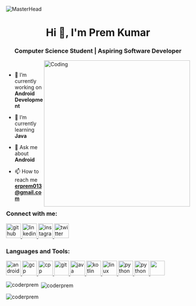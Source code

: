 ![MasterHead](https://1.bp.blogspot.com/-7A4WynwLsMw/XbBpCXG8fHI/AAAAAAAAMt4/uOa1bpLskYgrwGbllhSu2SDj_Mig8SXJQCLcBGAsYHQ/s1600/2000_600px.gif)
<h1 align="center">Hi 👋, I'm Prem Kumar</h1>
<h3 align="center">Computer Science Student | Aspiring Software Developer</h3>
<img align="right" alt="Coding" width="400" src="https://camo.githubusercontent.com/a4c584bce1c41271485d28f92aaf9f581b3c88b68ca723b6edfd58b4ba988c2b/68747470733a2f2f63646e2e6472696262626c652e636f6d2f75736572732f313138373833362f73637265656e73686f74732f363533393432392f70726f6772616d65722e676966">
</br>

- 🔭 I’m currently working on **Android Development**

- 🌱 I’m currently learning **Java**

- 💬 Ask me about **Android**

- 📫 How to reach me **erprem013@gmail.com**

<h3 align="left">Connect with me:</h3>
<a href="https://github.com/coderprem">
<img src='https://github.githubassets.com/images/modules/logos_page/GitHub-Mark.png' alt='github' height='40'>
</a>
<a href="https://www.linkedin.com/in/coderprem">
<img src='https://encrypted-tbn0.gstatic.com/images?q=tbn:ANd9GcTY_Mv5vDjvb-zTpraPCpByxtGNg8mgfoErEQ&usqp=CAU' alt='linkedin' height='40'>
</a>
<a href="https://www.instagram.com/_premkumar1">
<img src='https://encrypted-tbn0.gstatic.com/images?q=tbn:ANd9GcTUW8_2xflThAf1MA2NKFrZ5P6uc6T3yuMh4dfqyPpIDw&s' alt='instagram' height='40'>
</a>
<a href="https://twitter.com/PremKumar4448">
<img src='https://cdn-icons-png.flaticon.com/512/3536/3536424.png' alt='twitter' height='40'>
</a>




<h3 align="left">Languages and Tools:</h3>
<p align="left"> 
  <a href="https://developer.android.com/" target="_blank" rel="noreferrer">
<img src="https://cdn-images-1.medium.com/max/1200/1*3tLD4Ve66pbBpuawm9Fu9Q.png" alt="android" width="40" height="40"/>
</a> 
  <a href="https://cloud.google.com" target="_blank" rel="noreferrer"> <img src="https://www.vectorlogo.zone/logos/google_cloud/google_cloud-icon.svg" alt="gcp" width="40" height="40"/> 
  </a>
  <a href="https://www.w3schools.com/cpp/" target="_blank" rel="noreferrer">
<img src="https://w7.pngwing.com/pngs/46/626/png-transparent-c-logo-the-c-programming-language-computer-icons-computer-programming-source-code-programming-miscellaneous-template-blue.png" alt="cpp" width="40" height="40"/>
</a>
  <a href="https://git-scm.com/" target="_blank" rel="noreferrer"> <img src="https://www.vectorlogo.zone/logos/git-scm/git-scm-icon.svg" alt="git" width="40" height="40"/> 
  </a> 
  <a href="https://www.java.com" target="_blank" rel="noreferrer"> 
<img src="https://encrypted-tbn0.gstatic.com/images?q=tbn:ANd9GcQVUX8Zl1APi0f2wjMZo5lKGUAK-4BhznaPMQ&usqp=CAU" alt="java" width="40" height="40"/> 
</a>  
  <a href="https://kotlinlang.org" target="_blank" rel="noreferrer"> <img src="https://www.vectorlogo.zone/logos/kotlinlang/kotlinlang-icon.svg" alt="kotlin" width="40" height="40"/> 
  </a> 
  <a href="https://www.linux.org/" target="_blank" rel="noreferrer"> 
<img src="https://cdn-icons-png.flaticon.com/512/518/518713.png" alt="linux" width="40" height="40"/> 
  </a> 
 <a href="https://www.python.org" target="_blank" rel="noreferrer"> 
<img src="https://www.python.org/static/img/python-logo-large.c36dccadd999.png?1576869008" alt="python" width="40" height="40"/> 
</a> 
<a href="https://www.python.org" target="_blank" rel="noreferrer"> <img src="https://e7.pngegg.com/pngimages/840/443/png-clipart-html-5-logo-web-development-html-css3-canvas-element-web-design-w3c-html5-logo-miscellaneous-text-thumbnail.png" alt="python" width="40" height="40"/> 
</a> 
<a href="https://www.python.org" target="_blank" rel="noreferrer"> <img src="https://w7.pngwing.com/pngs/696/424/png-transparent-logo-css-css3-thumbnail.png" width="40" height="40"/> 
</a> 


<p><img align="left" src="https://github-readme-stats.vercel.app/api/top-langs?username=coderprem&show_icons=true&locale=en&layout=compact" alt="coderprem" /></p>

<p>&nbsp;<img align="center" src="https://github-readme-stats.vercel.app/api?username=coderprem&show_icons=true&locale=en" alt="coderprem" /></p>

<p><img align="center" src="https://github-readme-streak-stats.herokuapp.com/?user=coderprem&" alt="coderprem" /></p>
